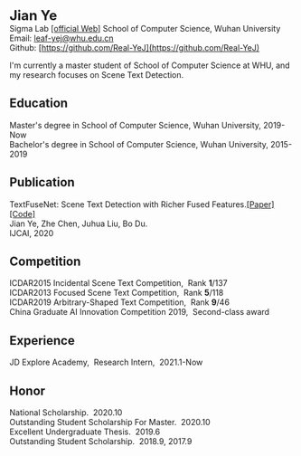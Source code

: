 __<font size=5>Jian Ye</font>__  
Sigma Lab [[official Web]](http://sigma.whu.edu.cn)
School of Computer Science, Wuhan University  
Email: leaf-yej@whu.edu.cn  
Github: [https://github.com/Real-YeJ](https://github.com/Real-YeJ)  

I'm currently a master student of School of Computer Science at WHU, and my research focuses on Scene Text Detection.  


## Education
Master's degree in School of Computer Science, Wuhan University, 2019-Now  
Bachelor's degree in School of Computer Science, Wuhan University, 2015-2019   

## Publication
TextFuseNet: Scene Text Detection with Richer Fused Features.[[Paper]](https://www.ijcai.org/Proceedings/2020/72) [[Code]](https://github.com/ying09/TextFuseNet)   
Jian Ye, Zhe Chen, Juhua Liu, Bo Du.  
IJCAI, 2020  

## Competition
ICDAR2015 Incidental Scene Text Competition, &nbsp;Rank __1__/137  
ICDAR2013 Focused Scene Text Competition, &nbsp;Rank __5__/118  
ICDAR2019 Arbitrary-Shaped Text Competition, &nbsp;Rank __9__/46  
China Graduate AI Innovation Competition 2019, &nbsp;Second-class award 

## Experience
JD Explore Academy, &nbsp;Research Intern, &nbsp;2021.1-Now  

## Honor
National Scholarship. &nbsp;2020.10  
Outstanding Student Scholarship For Master. &nbsp;2020.10  
Excellent Undergraduate Thesis.  &nbsp;2019.6  
Outstanding Student Scholarship. &nbsp;2018.9, 2017.9  
